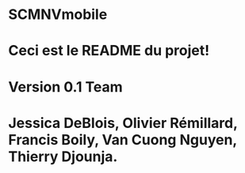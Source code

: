 # SCMNVmobile

# Ceci est le README du projet!
# Version 0.1 Team
# Jessica DeBlois, Olivier Rémillard, Francis Boily, Van Cuong Nguyen, Thierry Djounja.
